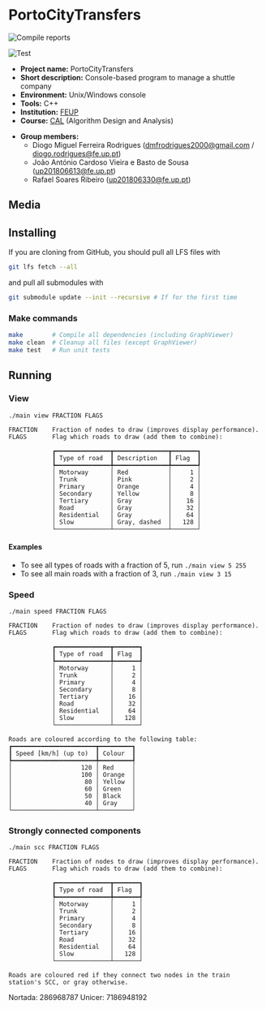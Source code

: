 # PortoCityTransfers <!-- {#mainpage} -->

![Compile reports](https://github.com/dmfrodrigues/feup-cal-proj/workflows/Compile%20reports/badge.svg)

![Test](https://github.com/dmfrodrigues/feup-cal-proj/workflows/Test/badge.svg)

- **Project name:** PortoCityTransfers
- **Short description:** Console-based program to manage a shuttle company
- **Environment:** Unix/Windows console
- **Tools:** C++
- **Institution:** [FEUP](https://sigarra.up.pt/feup/en/web_page.Inicial)
- **Course:** [CAL](https://sigarra.up.pt/feup/en/UCURR_GERAL.FICHA_UC_VIEW?pv_ocorrencia_id=436441) (Algorithm Design and Analysis)
<!-- - **Project grade:** ??/20.0 -->
- **Group members:**
    - Diogo Miguel Ferreira Rodrigues (dmfrodrigues2000@gmail.com / diogo.rodrigues@fe.up.pt)
    - João António Cardoso Vieira e Basto de Sousa (up201806613@fe.up.pt)
    - Rafael Soares Ribeiro (up201806330@fe.up.pt)

## Media

## Installing

If you are cloning from GitHub, you should pull all LFS files with

```sh
git lfs fetch --all
```

and pull all submodules with

```sh
git submodule update --init --recursive # If for the first time
```

### Make commands

```sh
make        # Compile all dependencies (including GraphViewer)
make clean  # Cleanup all files (except GraphViewer)
make test   # Run unit tests
```

## Running

### View

```
./main view FRACTION FLAGS

FRACTION    Fraction of nodes to draw (improves display performance).
FLAGS       Flag which roads to draw (add them to combine):

            ┏━━━━━━━━━━━━━━━┳━━━━━━━━━━━━━━━┳━━━━━━━┓
            ┃ Type of road  ┃ Description   ┃ Flag  ┃
            ┡━━━━━━━━━━━━━━━╇━━━━━━━━━━━━━━━╇━━━━━━━┩
            │ Motorway      │ Red           │     1 │
            │ Trunk         │ Pink          │     2 │
            │ Primary       │ Orange        │     4 │
            │ Secondary     │ Yellow        │     8 │
            │ Tertiary      │ Gray          │    16 │
            │ Road          │ Gray          │    32 │
            │ Residential   │ Gray          │    64 │
            │ Slow          │ Gray, dashed  │   128 │
            └───────────────┴───────────────┴───────┘
```

#### Examples

- To see all types of roads with a fraction of 5, run `./main view 5 255`
- To see all main roads with a fraction of 3, run `./main view 3 15`

### Speed

```
./main speed FRACTION FLAGS

FRACTION    Fraction of nodes to draw (improves display performance).
FLAGS       Flag which roads to draw (add them to combine):

            ┏━━━━━━━━━━━━━━━┳━━━━━━━┓
            ┃ Type of road  ┃ Flag  ┃
            ┡━━━━━━━━━━━━━━━╇━━━━━━━┩
            │ Motorway      │     1 │
            │ Trunk         │     2 │
            │ Primary       │     4 │
            │ Secondary     │     8 │
            │ Tertiary      │    16 │
            │ Road          │    32 │
            │ Residential   │    64 │
            │ Slow          │   128 │
            └───────────────┴───────┘

Roads are coloured according to the following table:
┏━━━━━━━━━━━━━━━━━━━━━━━┳━━━━━━━━━┓
┃ Speed [km/h] (up to)  ┃ Colour  ┃
┡━━━━━━━━━━━━━━━━━━━━━━━╇━━━━━━━━━┩
│                   120 │ Red     │
│                   100 │ Orange  │
│                    80 │ Yellow  │
│                    60 │ Green   │
│                    50 │ Black   │
│                    40 │ Gray    │
└───────────────────────┴─────────┘
```

### Strongly connected components

```
./main scc FRACTION FLAGS

FRACTION    Fraction of nodes to draw (improves display performance).
FLAGS       Flag which roads to draw (add them to combine):

            ┏━━━━━━━━━━━━━━━┳━━━━━━━┓
            ┃ Type of road  ┃ Flag  ┃
            ┡━━━━━━━━━━━━━━━╇━━━━━━━┩
            │ Motorway      │     1 │
            │ Trunk         │     2 │
            │ Primary       │     4 │
            │ Secondary     │     8 │
            │ Tertiary      │    16 │
            │ Road          │    32 │
            │ Residential   │    64 │
            │ Slow          │   128 │
            └───────────────┴───────┘

Roads are coloured red if they connect two nodes in the train station's SCC, or gray otherwise.
```
Nortada: 286968787
Unicer: 7186948192
